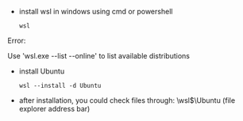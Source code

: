 - install wsl in windows using cmd or powershell


      wsl 

Error:

Use 'wsl.exe --list --online' to list available distributions

- install Ubuntu

      wsl --install -d Ubuntu


- after installation, you could check files through: \\wsl$\Ubuntu (file explorer address bar)
